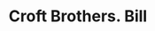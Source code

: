 ---
doi: 10.7916/D8S4845G
date_other: '1890'
date_other_textual: 1890-1899
form: printed ephemera
genre:
- Invoices
name:
- Croft Brothers
object_in_context_url: https://biggert.cul.columbia.edu/items/view/ave_biggert_01655
subject_hierarchical_geographic:
- New York, New York, United States
subject_name:
- Croft Brothers
title: Croft Brothers. Bill
sort_title: Croft Brothers. Bill
call_number: ave_biggert_01655
coordinates:
- 40.71277777777778,-74.00583333333333
pid: ave_biggert_01655
identifiers: ave_biggert_01655
canvas_id: ldpd:396914
permalink: "/items/ave_biggert_01655/"
layout: iiif-image-page
---